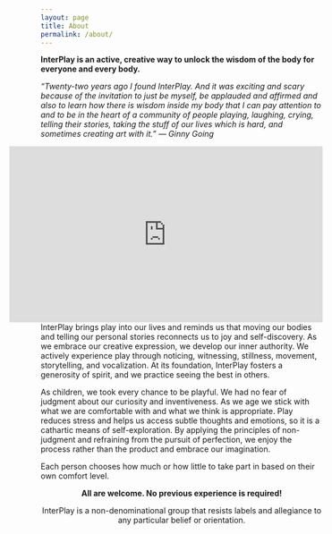 ```yaml
---
layout: page
title: About
permalink: /about/
---
```


**InterPlay is an active, creative way to unlock the wisdom of the body for
everyone and every body.**

*“Twenty-two years ago I found InterPlay. And it was exciting and scary because
of the invitation to just be myself, be applauded and affirmed and also to learn
how there is wisdom inside my body that I can pay attention to and to be in the
heart of a community of people playing, laughing, crying, telling their stories,
taking the stuff of our lives which is hard, and sometimes creating art with
it.” — Ginny Going*

<iframe style="float: right" width="560" height="315"
src="https://www.youtube.com/embed/PmqM2Uqd-p0?si=cZju9EzD4Di-yZ08"
title="YouTube video player" frameborder="0"
allow="accelerometer; autoplay; clipboard-write; encrypted-media; gyroscope;
picture-in-picture; web-share" referrerpolicy="strict-origin-when-cross-origin"
allowfullscreen></iframe>

InterPlay brings play into our lives and reminds us that moving our bodies and
telling our personal stories reconnects us to joy and self-discovery. As we
embrace our creative expression, we develop our inner authority. We actively
experience play through noticing, witnessing, stillness, movement, storytelling,
and vocalization. At its foundation, InterPlay fosters a generosity of spirit,
and we practice seeing the best in others.

As children, we took every chance to be playful.  We had no fear of judgment
about our curiosity and inventiveness. As we age we stick with what we are
comfortable with and what we think is appropriate. Play reduces stress and helps
us access subtle thoughts and emotions, so it is a cathartic means of
self-exploration.  By applying the principles of non-judgment and refraining
from the pursuit of perfection, we enjoy the process rather than the product and
embrace our imagination.

Each person chooses how much or how little to take part in based on their own
comfort level.

<p style="text-align: center;">
<b>All are welcome. No previous experience is required!</b>
</p>

<p style="text-align: center;">
InterPlay is a non-denominational group that resists labels and allegiance to
any particular belief or orientation.
</p>